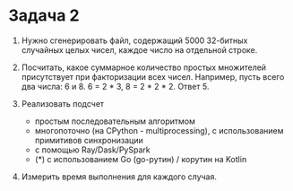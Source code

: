 # Задача 2

1. Нужно сгенерировать файл, содержащий 5000 32-битных случайных целых чисел, каждое число на отдельной строке. 

2. Посчитать, какое суммарное количество простых множителей присутствует при факторизации всех чисел.  Например, пусть всего два числа: 6 и 8. 
6 = 2 * 3, 8 = 2 * 2 * 2. Ответ 5.  

3. Реализовать подсчет 
    - простым последовательным алгоритмом
    - многопоточно (на CPython - multiprocessing), с использованием примитивов синхронизации 
    - с помощью Ray/Dask/PySpark
    - (*) с использованием Go (go-рутин) / корутин на Kotlin

4. Измерить время выполнения для каждого случая.